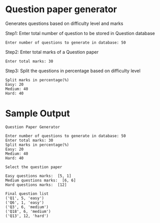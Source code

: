 # Question paper generator
Generates questions based on difficulty level and marks

Step1: Enter total number of question to be stored in Question database
```
Enter number of questions to generate in database: 50
```

Step2: Enter total marks of a Question paper
```
Enter total marks: 30
```

Step3: Split the questions in percentage based on difficulty level
```
Split marks in percentage(%)
Easy: 20
Medium: 40
Hard: 40
```

# Sample Output
```
Question Paper Generator

Enter number of questions to generate in database: 50
Enter total marks: 30
Split marks in percentage(%)
Easy: 20
Medium: 40
Hard: 40

Select the question paper

Easy questions marks:  [5, 1]
Medium questions marks:  [6, 6]
Hard questions marks:  [12]

Final question list
('Q1', 5, 'easy')
('Q6', 1, 'easy')
('Q3', 6, 'medium')
('Q18', 6, 'medium')
('Q13', 12, 'hard')
```
